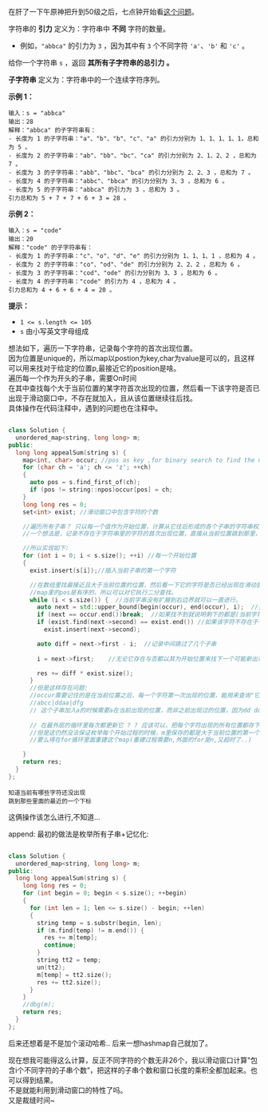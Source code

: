在肝了一下午原神把升到50级之后，七点钟开始看[这个问题](https://leetcode.cn/contest/weekly-contest-291/problems/total-appeal-of-a-string/)。  


字符串的 **引力** 定义为：字符串中 **不同** 字符的数量。

- 例如，`"abbca"` 的引力为 `3` ，因为其中有 `3` 个不同字符 `'a'`、`'b'` 和 `'c'` 。

给你一个字符串 `s` ，返回 **其所有子字符串的总引力** **。**

**子字符串** 定义为：字符串中的一个连续字符序列。

**示例 1：**

```
输入：s = "abbca"
输出：28
解释："abbca" 的子字符串有：
- 长度为 1 的子字符串："a"、"b"、"b"、"c"、"a" 的引力分别为 1、1、1、1、1，总和为 5 。
- 长度为 2 的子字符串："ab"、"bb"、"bc"、"ca" 的引力分别为 2、1、2、2 ，总和为 7 。
- 长度为 3 的子字符串："abb"、"bbc"、"bca" 的引力分别为 2、2、3 ，总和为 7 。
- 长度为 4 的子字符串："abbc"、"bbca" 的引力分别为 3、3 ，总和为 6 。
- 长度为 5 的子字符串："abbca" 的引力为 3 ，总和为 3 。
引力总和为 5 + 7 + 7 + 6 + 3 = 28 。
```

**示例 2：**

```
输入：s = "code"
输出：20
解释："code" 的子字符串有：
- 长度为 1 的子字符串："c"、"o"、"d"、"e" 的引力分别为 1、1、1、1 ，总和为 4 。
- 长度为 2 的子字符串："co"、"od"、"de" 的引力分别为 2、2、2 ，总和为 6 。
- 长度为 3 的子字符串："cod"、"ode" 的引力分别为 3、3 ，总和为 6 。
- 长度为 4 的子字符串："code" 的引力为 4 ，总和为 4 。
引力总和为 4 + 6 + 6 + 4 = 20 。
```

**提示：**

- `1 <= s.length <= 105`
- `s` 由小写英文字母组成

想法如下，遍历一下字符串，记录每个字符的首次出现位置。  
因为位置是unique的，所以map以postion为key,char为value是可以的，且这样可以用来找对于给定的位置p,最接近它的position是啥。    
遍历每一个作为开头的子串，需要On时间  
在其中查找每个大于当前位置的某字符首次出现的位置，然后看一下该字符是否已出现于滑动窗口中，不存在就加入，且从该位置继续往后找。  
具体操作在代码注释中，遇到的问题也在注释中。  

```cpp

class Solution {
  unordered_map<string, long long> m;
public:
  long long appealSum(string s) {
    map<int, char> occur; //pos as key ,for binary search to find the nearest
    for (char ch = 'a'; ch <= 'z'; ++ch)
    {
      auto pos = s.find_first_of(ch);
      if (pos != string::npos)occur[pos] = ch;
    }
    long long res = 0;
    set<int> exist; //滑动窗口中包含字符的个数

    //遍历所有子串？ 只以每一个值作为开始位置，计算从它往后形成的各个子串的字符串权重值。
    //一个想法是，记录不存在于字符串里的字符的首次出现位置，直接从当前位置跳到那里，中间经过的其他字符都是已经出现在滑动窗口里的了，所以结果直接加上"跳动的步长*当前滑动窗口里字符的个数"即可。

    //所以实现如下:
    for (int i = 0; i < s.size(); ++i) //每一个开始位置
    {
      exist.insert(s[i]);//插入当前子串的第一个字符

      //在数组里找最接近且大于当前位置的位置，然后看一下它的字符是否已经出现在滑动窗口中，如果没有就加进来，且如上计算。
      //map里的pos是有序的，所以可以对它执行二分查找。
      while (i < s.size()) {  //当前字串没有扩展到右边界就可以一直进行。
        auto next = std::upper_bound(begin(occur), end(occur), i);  //找到所有字符里首次出现位置大于当前位置的
        if (next == occur.end())break;  //如果找不到就说明剩下的都是(当前字符了? 混乱)
        if (exist.find(next->second) == exist.end()) //如果该字符不存在于子串，则加入
          exist.insert(next->second);

        auto diff = next->first - i;  //记录中间跳过了几个子串
        
        i = next->first;    //无论它存在与否都以其为开始位置来找下一个可能新出现的字符.

        res += diff * exist.size();
      }
      //但是这样存在问题:
      //occur需要记住的是在当前位置之后，每一个字符第一次出现的位置，能用来查询"它之前是否存在"比如
      //abcc|ddaa|dfg 
      // 这个子串加入a的时候需要a在当前出现的位置，而非之前出现过的位置，因为dd dda ddaa是三个不同的子串。
      
      // 在最外层的循环里每次都更新它 ? ? 应该可以，把每个字符出现的所有位置都存下来，用掉一个的时候立马换上下一个.
      //但是这仍然没法保证枚举每个开始过程的时候，m里保存的都是大于当前位置的第一个位置。
      //要么得在for循环里面重建这个map(重建过程需要n,外面的for是n,又超时了..)

    }
    return res;
  }
};
```

`知道当前有哪些字符还没出现`  
`跳到那些里面的最近的一个下标 `  

这俩操作该怎么进行,不知道...


append:
最初的做法是枚举所有子串+记忆化:
```cpp

class Solution {
  unordered_map<string, long long> m;
public:
  long long appealSum(string s) {
    long long res = 0;
    for (int begin = 0; begin < s.size(); ++begin)
    {
      for (int len = 1; len <= s.size() - begin; ++len)
      {
        string temp = s.substr(begin, len);
        if (m.find(temp) != m.end()) {
          res += m[temp];
          continue;
        }
        string tt2 = temp;
        un(tt2);
        m[temp] = tt2.size();
        res += tt2.size();
      }
    }
    //dbg(m);
    return res;
  }
};
```

后来还想着是不是加个滚动哈希.. 后来一想hashmap自己就加了。

现在想我可能得这么计算，反正不同字符的个数无非26个，我以滑动窗口计算"包含i个不同字符的子串个数”，把这样的子串个数和窗口长度的乘积全都加起来。也可以得到结果。  
不是就能利用到滑动窗口的特性了吗。  
又是裁缝时间~
